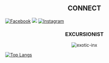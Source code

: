 <h2 align="center"><b>CONNECT</b></h2>

[![Facebook](https://img.shields.io/badge/Facebook-%231877F2.svg?logo=Facebook&logoColor=white)](https://facebook.com/deobfuscate) 
![](https://img.shields.io/badge/Code-Python-informational?style=flat&logo=python&logoColor=white&color=blue)
[![Instagram](https://img.shields.io/badge/Instagram-%23E4405F.svg?logo=Instagram&logoColor=white)](https://instagram.com/reverse_exec)

<h3 align="center">EXCURSIONIST</h3>

<p align="center"> <img src=https://komarev.com/ghpvc/?username=exotic-inx alt=exotic-inx /> </p>

[![Top Langs](https://github-readme-stats.vercel.app/api/top-langs/?username=reverse-core&layout=compact&theme=dark)](https://github.com/reverse-core/reverse-core)
